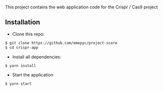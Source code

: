 This project contains the web application code for the Crispr / Cas9 project


## Installation

- Clone this repo:

```bash
$ git clone https://github.com/emepyc/project-score
$ cd crispr-app 
```

- Install all dependencies:

```shell
$ yarn install
```

- Start the application

```
$ yarn start
```
